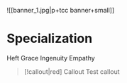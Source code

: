 ![[banner_1.jpg|p+tcc banner+small]]
# Specialization

Heft
Grace
Ingenuity
Empathy

> [!callout|red] Callout
> Test callout



